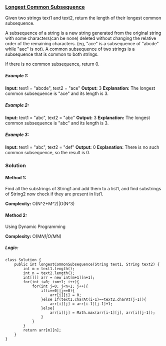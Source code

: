 ### [Longest Common Subsequence](https://leetcode.com/problems/longest-common-subsequence/)
Given two strings text1 and text2, return the length of their longest common subsequence.

A subsequence of a string is a new string generated from the original string with some characters(can be none) deleted without changing the relative order of the remaining characters. (eg, "ace" is a subsequence of "abcde" while "aec" is not). A common subsequence of two strings is a subsequence that is common to both strings.

If there is no common subsequence, return 0.
##### Example 1:
**Input:** text1 = "abcde", text2 = "ace" 
**Output:** 3 
**Explanation:** The longest common subsequence is "ace" and its length is 3.

##### Example 2:
**Input:** text1 = "abc", text2 = "abc"
**Output:** 3
**Explanation:** The longest common subsequence is "abc" and its length is 3.

##### Example 3:
**Input:** text1 = "abc", text2 = "def"
**Output:** 0
**Explanation:** There is no such common subsequence, so the result is 0.

### Solution
#### Method 1:
Find all the substrings of String1 and add them to a list1, and find substrings of String2 now check if they are present in list1. 

**Complexity:** O(N^2+M^2)|O(N^3) 

#### Method 2:
Using Dynamic Programming

**Complexity:** O(M*N)|O(M*N)

##### Logic:
```
class Solution {
    public int longestCommonSubsequence(String text1, String text2) {
        int m = text1.length();
        int n = text2.length();
        int[][] arr = new int[m+1][n+1];
        for(int i=0; i<m+1; i++){
            for(int j=0; j<n+1; j++){
                if(i==0||j==0){
                    arr[i][j] = 0;
                }else if(text1.charAt(i-1)==text2.charAt(j-1)){
                    arr[i][j] = arr[i-1][j-1]+1;
                }else{
                    arr[i][j] = Math.max(arr[i-1][j], arr[i][j-1]);   
                }
            }
        }
        return arr[m][n];
    }
}
```

